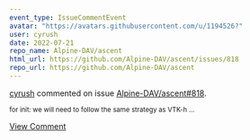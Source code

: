 ```yaml
---
event_type: IssueCommentEvent
avatar: "https://avatars.githubusercontent.com/u/1194526?"
user: cyrush
date: 2022-07-21
repo_name: Alpine-DAV/ascent
html_url: https://github.com/Alpine-DAV/ascent/issues/818
repo_url: https://github.com/Alpine-DAV/ascent
---
```


<a href='https://github.com/cyrush' target='_blank'>cyrush</a> commented on issue <a href='https://github.com/Alpine-DAV/ascent/issues/818' target='_blank'>Alpine-DAV/ascent#818</a>.

<small>for init: we will need to follow the same strategy as VTK-h...</small>

<a href='https://github.com/Alpine-DAV/ascent/issues/818' target='_blank'>View Comment</a>
